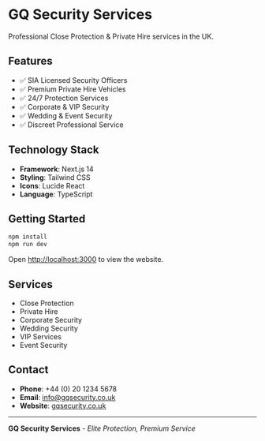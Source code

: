 # GQ Security Services

Professional Close Protection & Private Hire services in the UK.

## Features

- ✅ SIA Licensed Security Officers
- ✅ Premium Private Hire Vehicles
- ✅ 24/7 Protection Services
- ✅ Corporate & VIP Security
- ✅ Wedding & Event Security
- ✅ Discreet Professional Service

## Technology Stack

- **Framework**: Next.js 14
- **Styling**: Tailwind CSS
- **Icons**: Lucide React
- **Language**: TypeScript

## Getting Started

```bash
npm install
npm run dev
```

Open [http://localhost:3000](http://localhost:3000) to view the website.

## Services

- Close Protection
- Private Hire
- Corporate Security
- Wedding Security
- VIP Services
- Event Security

## Contact

- **Phone**: +44 (0) 20 1234 5678
- **Email**: info@gqsecurity.co.uk
- **Website**: [gqsecurity.co.uk](https://gqsecurity.co.uk)

---

**GQ Security Services** - *Elite Protection, Premium Service*
